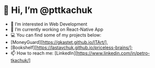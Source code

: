 # 👋 Hi, I’m @pttkachuk
- 👀 I’m interested in Web Development
- 🌱 I’m currently working on React-Native App
- 💻 You can find some of my projects below:
- [MoneyGuard][https://gkastet.github.io/ITArt/],
- [Bookshelf][https://lastavchuk.github.io/priceless-brains/];
- 📫 How to reach me: [LinkedIn][https://www.linkedin.com/in/petro-tkachuk/]

<!---
pttkachuk/pttkachuk is a ✨ special ✨ repository because its `README.md` (this file) appears on your GitHub profile.
You can click the Preview link to take a look at your changes.
--->
